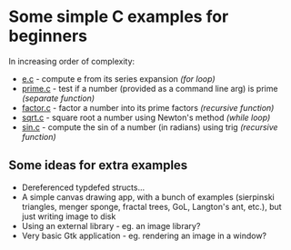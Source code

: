 # Some simple C examples for beginners

In increasing order of complexity:

* [e.c](e.c) - compute e from its series expansion *(for loop)*
* [prime.c](prime.c) - test if a number (provided as a command line arg) is prime *(separate function)*
* [factor.c](factor.c) - factor a number into its prime factors *(recursive function)*
* [sqrt.c](sqrt.c) - square root a number using Newton's method *(while loop)*
* [sin.c](sin.c) - compute the sin of a number (in radians) using trig *(recursive function)*

## Some ideas for extra examples

* Dereferenced typdefed structs...
* A simple canvas drawing app, with a bunch of examples (sierpinski triangles, menger sponge, fractal trees, GoL, Langton's ant, etc.), but just writing image to disk
* Using an external library - eg. an image library?
* Very basic Gtk application - eg. rendering an image in a window?

